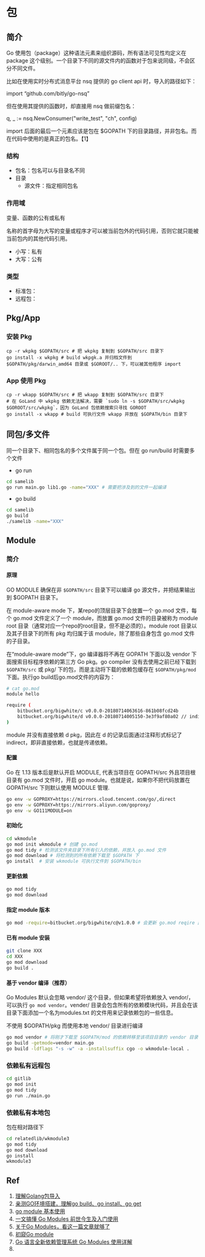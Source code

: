 # 包

## 简介

Go 使用包（package）这种语法元素来组织源码，所有语法可见性均定义在 package 这个级别。一个目录下不同的源文件内的函数对于包来说同级，不会区分不同文件。

比如在使用实时分布式消息平台 nsq 提供的 go client api 时，导入的路径如下：

   import “github.com/bitly/go-nsq”

但在使用其提供的函数时，却直接用 nsq 做前缀包名：

   q, _ := nsq.NewConsumer("write_test", "ch", config)

import 后面的最后一个元素应该是包在 $GOPATH 下的目录路径，并非包名。而在代码中使用的是真正的包名。【1】

### 结构

- 包名：包名可以与目录名不同
- 目录
  - 源文件：指定相同包名

### 作用域

变量、函数的公有或私有

名称的首字母为大写的变量或程序才可以被当前包外的代码引用，否则它就只能被当前包内的其他代码引用。

- 小写：私有
- 大写：公有

### 类型

- 标准包：
- 远程包：

## Pkg/App

### 安装 Pkg
```shell
cp -r wkpkg $GOPATH/src # 把 wkpkg 复制到 $GOPATH/src 目录下
go install -x wkpkg # build wkpgk.a 并归档文件到 $GOPATH/pkg/darwin_amd64 目录或 $GOROOT/.. 下，可以被其他程序 import
```

### App 使用 Pkg

```shell
cp -r wkapp $GOPATH/src # 把 wkapp 复制到 $GOPATH/src 目录下
# 在 GoLand 中 wkpkg 依赖无法解决，需要 `sudo ln -s $GOPATH/src/wkpkg $GOROOT/src/wkpkg`，因为 GoLand 包依赖搜索只寻找 GOROOT
go install -x wkapp # build 可执行文件 wkapp 并放在 $GOPATH/bin 目录下
```


## 同包/多文件

同一个目录下、相同包名的多个文件属于同一个包。但在 go run/build 时需要多个文件

- go run

```bash
cd samelib
go run main.go lib1.go -name="XXX" # 需要把涉及到的文件一起编译
```

- go build

```bash
cd samelib
go build 
./samelib -name="XXX"
```

## Module

### 简介

#### 原理

GO MODULE 确保在非 `$GOPATH/src` 目录下可以编译 go 源文件，并把结果输出到 $GOPATH 目录下。

在 module-aware  mode 下，某repo的顶层目录下会放置一个 go.mod 文件，每个 go.mod 文件定义了一个 module，而放置 go.mod 文件的目录被称为 module root 目录（通常对应一个repo的root目录，但不是必须的）。module root 目录以及其子目录下的所有 pkg 均归属于该 module，除了那些自身包含 go.mod 文件的子目录。

在“module-aware mode”下，go 编译器将不再在 GOPATH 下面以及 vendor 下面搜索目标程序依赖的第三方 Go pkg。go compiler 没有去使用之前已经下载到 `$GOPATH/src` 或 pkg/ 下的包，而是主动将下载的依赖包缓存在 `$GOPATH/pkg/mod` 下面。执行go build后go.mod文件的内容为：

```bash
# cat go.mod
module hello

require (
    bitbucket.org/bigwhite/c v0.0.0-20180714063616-861b08fcd24b
    bitbucket.org/bigwhite/d v0.0.0-20180714005150-3e3f9af80a02 // indirect
)
```

 module 并没有直接依赖 d pkg，因此在 d 的记录后面通过注释形式标记了 indirect，即非直接依赖，也就是传递依赖。

#### 配置

Go 在 1.13 版本后是默认开启 MODULE, 代表当项目在 GOPATH/src 外且项目根目录有 go.mod 文件时，开启 go module。也就是说，如果你不把代码放置在 GOPATH/src 下则默认使用 MODULE 管理.

```bash
go env -w GOPROXY=https://mirrors.cloud.tencent.com/go/,direct
go env -w GOPROXY=https://mirrors.aliyun.com/goproxy/
go env -w GO111MODULE=on
```

#### 初始化

```bash
cd wkmodule
go mod init wkmodule # 创建 go.mod
go mod tidy # 检测该文件夹目录下所有引入的依赖，并放入 go.mod 文件
go mod download # 将检测到的所有依赖下载至 $GOPATH 下
go install  # 安装 wkmodule 可执行文件到 $GOPATH/bin
```

#### 更新依赖

```bash
go mod tidy
go mod download
```

#### 指定 module 版本

```bash
go mod -require=bitbucket.org/bigwhite/c@v1.0.0 # 会更新 go.mod reqire 部分
```

#### 已有 module 安装

```bash
git clone XXX
cd XXX
go mod download
go build .
```

#### 基于 vendor 编译（推荐）

Go Modules 默认会忽略 vendor/ 这个目录，但如果希望将依赖放入 vendor/，可以执行 `go mod vendor`。vender/ 目录会包含所有的依赖模块代码，并且会在该目录下面添加一个名为modules.txt 的文件用来记录依赖包的一些信息。

不使用 $GOPATH/pkg 而使用本地 vendor/ 目录进行编译

```bash
go mod vendor # 将刚才下载至 $GOPATH/mod 的依赖转移至该项目目录的 vendor 目录下
go build -getmode=vendor main.go
go build -ldflags "-s -w" -a -installsuffix cgo -o wkmodule-local .
```
### 依赖私有远程包

```bash
cd gitlib
go mod init
go mod tidy
go run ./main.go
```

### 依赖私有本地包

包在相对路径下

```bash
cd relatedlib/wkmodule3
go mod tidy
go mod download
go install
wkmodule3
```

## Ref

1. [理解Golang包导入](https://studygolang.com/articles/3189)
1. [亲测GO环境搭建，理解go build、go install、go get](https://blog.csdn.net/zhangliangzi/article/details/77914943)
1. [go module 基本使用](https://www.cnblogs.com/chnmig/p/11806609.html)
1. [一文搞懂 Go Modules 前世今生及入门使用](https://www.cnblogs.com/wongbingming/p/12941021.html)
1. [关于Go Modules，看这一篇文章就够了](https://zhuanlan.zhihu.com/p/105556877?utm_source=wechat_session)
1. [初窥Go module](https://tonybai.com/2018/07/15/hello-go-module/)
1. [Go 语言全新依赖管理系统 Go Modules 使用详解](https://www.toutiao.com/i6714564564194689543/?tt_from=weixin&utm_campaign=client_share&wxshare_count=1&timestamp=1597249873&app=news_article&utm_source=weixin&utm_medium=toutiao_ios&use_new_style=1&req_id=2020081300311301001405309209375D1B&group_id=6714564564194689543)
1. 

